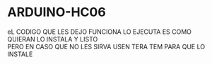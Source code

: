# ARDUINO-HC06
eL  CODIGO  QUE  LES  DEJO  FUNCIONA   LO  EJECUTA  ES  COMO  
QUIERAN  LO  INSTALA  Y LISTO  
PERO  EN  CASO  QUE  NO  LES  SIRVA  USEN  TERA TEM  PARA  QUE  LO  INSTALE
